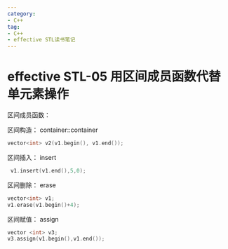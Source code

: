 ```yaml
---
category: 
- C++
tag:
- C++
- effective STL读书笔记
---
```


# effective STL-05 用区间成员函数代替单元素操作


区间成员函数：

区间构造： container::container

```cpp
vector<int> v2(v1.begin(), v1.end());
```

区间插入： insert

```cpp
 v1.insert(v1.end(),5,0);
```

区间删除： erase

```cpp
vector<int> v1;
v1.erase(v1.begin()+4);
```

区间赋值： assign

```cpp
vector <int> v3;
v3.assign(v1.begin(),v1.end());
```